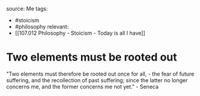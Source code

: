 source: Me
tags:
- #stoicism 
- #philosophy 
relevant:
- [[107.012 Philosophy - Stoicism - Today is all I have]]

# Two elements must be rooted out

"Two elements must therefore be rooted out once for all, - the fear of future suffering, and the recollection of past suffering; since the latter no longer concerns me, and the former concerns me not yet." - Seneca

